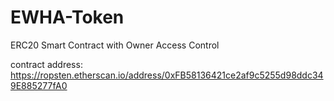 # EWHA-Token

ERC20 Smart Contract with Owner Access Control <p>
contract address: https://ropsten.etherscan.io/address/0xFB58136421ce2af9c5255d98ddc349E885277fA0
